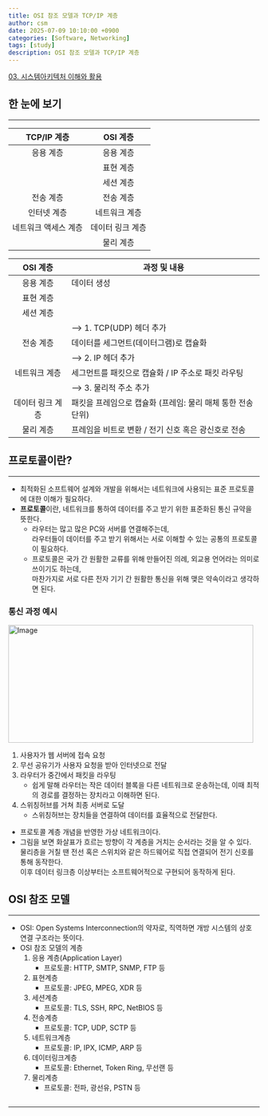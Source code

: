 ```yaml
---
title: OSI 참조 모델과 TCP/IP 계층
author: csm
date: 2025-07-09 10:10:00 +0900
categories: [Software, Networking]
tags: [study]
description: OSI 참조 모델과 TCP/IP 계층
---
```


[03. 시스템아키텍처 이해와 활용](https://www.topcit.or.kr/upload/edubox/essence/ess_ko_03/index.html)

## 한 눈에 보기
---

| TCP/IP 계층 | OSI 계층       |
|:----------------:|:----------------:|
| 응용 계층   | 응용 계층   |
|    | 표현 계층   |
|    | 세션 계층   |
| 전송 계층   | 전송 계층   |
| 인터넷 계층   | 네트워크 계층   |
| 네트워크 액세스 계층   | 데이터 링크 계층   |
|    | 물리 계층   |  


| OSI 계층 | 과정 및 내용       |
|:----------------:|----------------|
| 응용 계층   | 데이터 생성   |
| 표현 계층   |    |
| 세션 계층   |    |
|    | ⟶ 1. TCP(UDP) 헤더 추가   |
| 전송 계층   | 데이터를 세그먼트(데이터그램)로 캡슐화   |
|    | ⟶ 2. IP 헤더 추가   |
| 네트워크 계층   | 세그먼트를 패킷으로 캡슐화 / IP 주소로 패킷 라우팅   |
|    | ⟶ 3. 물리적 주소 추가   |
| 데이터 링크 계층   | 패킷을 프레임으로 캡슐화 (프레임: 물리 매체 통한 전송 단위)   |
| 물리 계층   | 프레임을 비트로 변환 / 전기 신호 혹은 광신호로 전송   |



## 프로토콜이란?
---
- 최적화된 소프트웨어 설계와 개발을 위해서는 네트워크에 사용되는 표준 프로토콜에 대한 이해가 필요하다.   
- **프로토콜**이란, 네트워크를 통하여 데이터를 주고 받기 위한 표준화된 통신 규약을 뜻한다.   
    - 라우터는 많고 많은 PC와 서버를 연결해주는데,    
        라우터들이 데이터를 주고 받기 위해서는 서로 이해할 수 있는 공통의 프로토콜이 필요하다.   
    - 프로토콜은 국가 간 원활한 교류를 위해 만들어진 의례, 외교용 언어라는 의미로 쓰이기도 하는데,    
        마찬가지로 서로 다른 전자 기기 간 원활한 통신을 위해 맺은 약속이라고 생각하면 된다.

### 통신 과정 예시  

<img width="491" height="236" alt="Image" src="https://github.com/user-attachments/assets/926941b3-fdda-428e-b1ff-6782b0ba79b0"/>

1. 사용자가 웹 서버에 접속 요청
2. 무선 공유기가 사용자 요청을 받아 인터넷으로 전달
3. 라우터가 중간에서 패킷을 라우팅
    - 쉽게 말해 라우터는 작은 데이터 블록을 다른 네트워크로 운송하는데, 이때 최적의 경로를 결정하는 장치라고 이해하면 된다.
4. 스위칭허브를 거쳐 최종 서버로 도달  
    - 스위칭허브는 장치들을 연결하여 데이터를 효율적으로 전달한다.

- 프로토콜 계층 개념을 반영한 가상 네트워크이다.
- 그림을 보면 화살표가 흐르는 방향이 각 계층을 거치는 순서라는 것을 알 수 있다.   
    물리층을 거칠 땐 전선 혹은 스위치와 같은 하드웨어로 직접 연결되어 전기 신호를 통해 동작한다.   
    이후 데이터 링크층 이상부터는 소프트웨어적으로 구현되어 동작하게 된다.  

## OSI 참조 모델
---

- OSI: Open Systems Interconnection의 약자로, 직역하면 개방 시스템의 상호 연결 구조라는 뜻이다.  
- OSI 참조 모델의 계층
    1. 응용 계층(Application Layer)
        - 프로토콜: HTTP, SMTP, SNMP, FTP 등
    2. 표현계층
        - 프로토콜: JPEG, MPEG, XDR 등
    3. 세션계층
        - 프로토콜: TLS, SSH, RPC, NetBIOS 등
    4. 전송계층
        - 프로토콜: TCP, UDP, SCTP 등
    5. 네트워크계층
        - 프로토콜: IP, IPX, ICMP, ARP 등
    6. 데이터링크계층
        - 프로토콜: Ethernet, Token Ring, 무선랜 등
    7. 물리계층
        - 프로토콜: 전파, 광선유, PSTN 등


## 
---